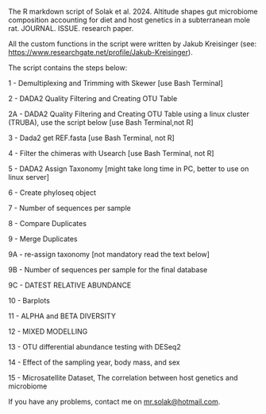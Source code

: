 The R markdown script of Solak et al. 2024. Altitude shapes gut microbiome composition accounting for diet and host genetics in a subterranean mole rat. JOURNAL. ISSUE. research paper.

All the custom functions in the script were written by Jakub Kreisinger (see: https://www.researchgate.net/profile/Jakub-Kreisinger). 


The script contains the steps below:

1 - Demultiplexing and Trimming with Skewer [use Bash Terminal]

2 - DADA2 Quality Filtering and Creating OTU Table

2A - DADA2 Quality Filtering and Creating OTU Table using a linux cluster (TRUBA), use the script below [use Bash Terminal,not R]

3 - Dada2 get REF.fasta [use Bash Terminal, not R]

4 - Filter the chimeras with Usearch [use Bash Terminal, not R]

5 - DADA2 Assign Taxonomy [might take long time in PC, better to  use on linux server]

6 - Create phyloseq object

7 - Number of sequences per sample

8 - Compare Duplicates

9 - Merge Duplicates

9A - re-assign taxonomy [not mandatory read the text below]

9B - Number of sequences per sample for the final database

9C - DATEST RELATIVE ABUNDANCE

10 - Barplots

11 - ALPHA and BETA DIVERSITY

12 - MIXED MODELLING

13 - OTU differential abundance testing with DESeq2

14 - Effect of the sampling year, body mass, and sex

15 - Microsatellite Dataset, The correlation between host genetics and microbiome


If you have any problems, contact me on mr.solak@hotmail.com.
